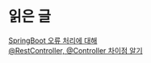 # 읽은 글 
[SpringBoot 오류 처리에 대해](https://supawer0728.github.io/2019/04/04/spring-error-handling/) <br>
[@RestController, @Controller 차이점 알기](https://kimdonghyungsoo.tistory.com/8) <br> 

